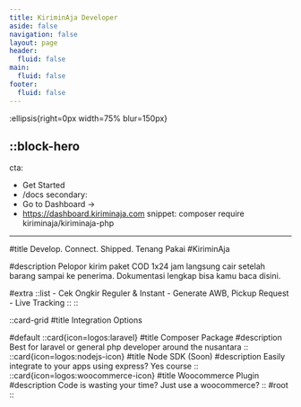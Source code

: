 ```yaml
---
title: KiriminAja Developer
aside: false
navigation: false
layout: page
header: 
  fluid: false
main:
  fluid: false
footer:
  fluid: false
---
```


:ellipsis{right=0px width=75% blur=150px}

::block-hero
---
cta:
  - Get Started
  - /docs
secondary:
  - Go to Dashboard →
  - https://dashboard.kiriminaja.com
snippet: composer require kiriminaja/kiriminaja-php
---


#title
Develop. Connect. Shipped. Tenang Pakai #KiriminAja

#description
Pelopor kirim paket COD 1x24 jam langsung cair setelah barang sampai ke penerima. Dokumentasi lengkap bisa kamu baca disini.

#extra
    ::list
    - Cek Ongkir Reguler & Instant
    - Generate AWB, Pickup Request
    - Live Tracking
  ::
::

::card-grid
#title
Integration Options

#default
  ::card{icon=logos:laravel}
  #title
    Composer Package
  #description
    Best for laravel or general php developer around the nusantara
  ::
  ::card{icon=logos:nodejs-icon}
  #title
    Node SDK (Soon)
  #description
    Easily integrate to your apps using express? Yes course
  ::
  ::card{icon=logos:woocommerce-icon}
  #title
    Woocommerce Plugin
  #description
    Code is wasting your time? Just use a woocommerce?
  ::
#root
::
